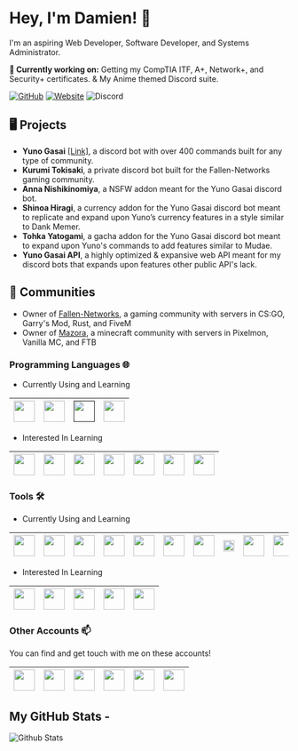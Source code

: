 # Hey, I'm Damien! 👋

I'm an aspiring Web Developer, Software Developer, and Systems Administrator.

**💼 Currently working on:** Getting my CompTIA ITF, A+, Network+, and Security+ certificates. & My Anime themed Discord suite.

[![GitHub](https://img.shields.io/github/followers/Damien111.svg?style=social&label=Follow&maxAge=2592000)](https://github.com/Damien111?tab=followers)
[![Website](https://img.shields.io/badge/-ripdamien.com-47CCCC?style=flat&logo=Google-Chrome&logoColor=white&link=https://ripdamien.com)](https://ripdamien.com)
![Discord](https://img.shields.io/discord/261260904656535552)

## 🖥️ Projects
- **Yuno Gasai** [[Link]](https://yunogasai.net), a discord bot with over 400 commands built for any type of community.
- **Kurumi Tokisaki**, a private discord bot built for the Fallen-Networks gaming community.
- **Anna Nishikinomiya**, a NSFW addon meant for the Yuno Gasai discord bot.
- **Shinoa Hiragi**, a currency addon for the Yuno Gasai discord bot meant to replicate and expand upon Yuno’s currency features in a style similar to Dank Memer.
- **Tohka Yatogami**, a gacha addon for the Yuno Gasai discord bot meant to expand upon Yuno's commands to add features similar to Mudae.
- **Yuno Gasai API**, a highly optimized & expansive web API meant for my discord bots that expands upon features other public API's lack.

## 👯 Communities
- Owner of [Fallen-Networks](https://fallen-networks.com), a gaming community with servers in CS:GO, Garry's Mod, Rust, and FiveM
- Owner of [Mazora](https://mazora.net), a minecraft community with servers in Pixelmon, Vanilla MC, and FTB

### Programming Languages 🌐

- Currently Using and Learning

| [<img src="https://cdn.svgporn.com/logos/html-5.svg" width="38">](https://html.spec.whatwg.org/) | [<img src="https://cdn.svgporn.com/logos/javascript.svg" width="38">](https://www.javascript.com/) | [<img src="https://cdn.svgporn.com/logos/css-3.svg" width="38">]() | [<img src="https://cdn.svgporn.com/logos/php.svg" width="38">](https://www.php.net/) |
|---|---|---|---|

- Interested In Learning

| [<img src="https://cdn.svgporn.com/logos/java.svg" width="38">](https://www.java.com/en/) | [<img src="https://cdn.svgporn.com/logos/nodejs-icon.svg" width="38">](https://nodejs.org/en/) | [<img src="https://cdn.svgporn.com/logos/c-sharp.svg" width="38">](https://docs.microsoft.com/en-us/dotnet/csharp/) | [<img src="https://cdn.svgporn.com/logos/c-plusplus.svg" width="38">](https://www.cplusplus.com/) | [<img src="https://cdn.svgporn.com/logos/python.svg" width="38">](https://www.python.org/) | [<img src="https://cdn.svgporn.com/logos/lua.svg" width="38">](http://www.lua.org/) | [<img src="https://cdn.svgporn.com/logos/electron.svg" width="38">](https://www.electronjs.org/) |
|---|---|---|---|---|---|---|

### Tools 🛠️

- Currently Using and Learning

| [<img src="https://cdn.svgporn.com/logos/debian.svg" width="38">](https://www.debian.org/) | [<img src="https://cdn.svgporn.com/logos/nginx.svg" width="38">](https://www.nginx.com/) | [<img src="https://cdn.svgporn.com/logos/docker-icon.svg" width="38">](https://www.docker.com/) | [<img src="https://cdn.svgporn.com/logos/mariadb-icon.svg" width="38">](https://mariadb.org/) | [<img src="https://cdn.svgporn.com/logos/ubuntu.svg" width="38">](https://ubuntu.com/) | [<img src="https://cdn.svgporn.com/logos/mysql.svg" width="38">](https://www.mysql.com/) | [<img src="https://upload.wikimedia.org/wikipedia/en/thumb/d/d2/Sublime_Text_3_logo.png/150px-Sublime_Text_3_logo.png" width="38">](https://www.sublimetext.com/) | [<img src="https://cdn.svgporn.com/logos/apache.svg" width="20">](https://www.apache.org/) | [<img src="https://winscp-static-746341.c.cdn77.org/assets/images/logos/logo.png?v=5848" width="38">](https://winscp.net/eng/index.php) | [<img src="https://cdn.svgporn.com/logos/linux-tux.svg" width="38">](https://www.linux.org/) | [<img src="https://cdn.svgporn.com/logos/npm.svg" width="38">](https://www.npmjs.com/) | [<img src="https://mobaxterm.mobatek.net/img/moba/xterm_logo.png" width="38">](https://mobaxterm.mobatek.net/) |
|---|---|---|---|---|---|---|---|---|---|---|---|

- Interested In Learning

| [<img src="https://cdn.svgporn.com/logos/git-icon.svg" width="38">](https://git-scm.com/) | [<img src="https://cdn.svgporn.com/logos/gradle.svg" width="38">](https://gradle.org/) | [<img src="https://cdn.svgporn.com/logos/intellij-idea.svg" width="38">](https://www.jetbrains.com/idea/) | [<img src="https://cdn.svgporn.com/logos/redis.svg" width="38">](https://redis.io/) | [<img src="https://cdn.svgporn.com/logos/aws.svg" width="38">](https://aws.amazon.com/) |
|---|---|---|---|---|

### Other Accounts 📫

You can find and get touch with me on these accounts!

| [<img src="https://cdn.svgporn.com/logos/github-icon.svg" width="38">](https://github.com/Fallen-Networks) | [<img src="https://cdn.svgporn.com/logos/gitlab.svg" width="38">](https://gitlab.com/fallennetworks) | [<img src="https://cdn.svgporn.com/logos/discord.svg" width="38">](https://discord.gg/Rgcgpgx) | [<img src="https://static.spigotmc.org/img/spigot.png" width="38">](https://www.spigotmc.org/members/damien111.48633/) | [<img src="https://cdn.svgporn.com/logos/steam.svg" width="38">](https://steamcommunity.com/id/ripdamien/) | [<img src="https://cdn.myanimelist.net/img/sp/icon/apple-touch-icon-256.png" width="38">](https://myanimelist.net/profile/Damien111) |
|---|---|---|---|---|---|

 

## My GitHub Stats -
![Github Stats](https://github-readme-stats.vercel.app/api?username=Damien111&count_private=true&show_icons=true&line_height=30)

